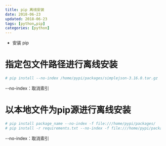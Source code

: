 ```yaml
---
title: pip 离线安装
date: 2018-06-23
updated: 2018-06-23
tags: [python,pip]
categories: [python]
---
```


* 安装 pip

# 指定包文件路径进行离线安装

```bash
# pip install --no-index /home/pypi/packages/simplejson-3.16.0.tar.gz 
```
--no-index：取消索引

# 以本地文件为pip源进行离线安装

```bash
# pip install package_name --no-index -f file:///home/pypi/packages/
# pip install -r requirements.txt --no-index -f file:///home/pypi/packages/
```
--no-index：取消索引